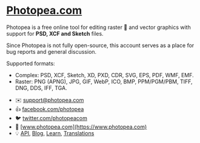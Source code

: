 # [Photopea.com](//www.Photopea.com)

Photopea is a free online tool for editing raster :art: and vector graphics with support for **PSD, XCF and Sketch** files.

Since Photopea is not fully open-source, this account serves as a place for bug reports and general discussion.

Supported formats: 
- Complex: PSD, XCF, Sketch, XD, PXD, CDR, SVG, EPS, PDF, WMF, EMF.
- Raster: PNG (APNG), JPG, GIF, WebP, ICO, BMP, PPM/PGM/PBM, TIFF, DNG, DDS, IFF, TGA.

<!-- Right now, Photopea is:
- the best free image editor
- the best Photoshop alternative
- the only way to open Sketch files outsied Mac OS
- the best image editor for Chromebooks  -->

- :envelope: support@photopea.com
- :thumbsup: [facebook.com/photopea](https://facebook.com/photopea)
- :bird: [twitter.com/photopeacom](https://twitter.com/photopeacom)
- :tada: [www.photopea.com](https://www.photopea.com)
- :bulb: [API](https://www.photopea.com/api), [Blog](https://blog.photopea.com), [Learn](https://www.photopea.com/learn), [Translations](https://www.photopea.com/translate)
